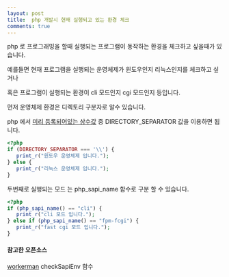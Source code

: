 ```yaml
---
layout: post
title:  php 개발시 현재 실행되고 있는 환경 체크 
comments: true
---
```


php 로 프로그래밍을 할때 실행되는 프로그램이 동작하는 환경을 체크하고 싶을때가 있습니다.

예를들면 현재 프로그램을 실행되는 운영체제가 윈도우인지 리눅스인지를 체크하고 싶거나

혹은 프로그램이 실행되는 환경이 cli 모드인지 cgi 모드인지 등입니다.

먼저 운영체제 환경은 디렉토리 구분자로 알수 있습니다. 

php 에서 [미리 등록되어있는 상수값](https://www.php.net/manual/en/dir.constants.php) 중 DIRECTORY_SEPARATOR 값을 이용하면 됩니다.

 ```php
<?php
if (DIRECTORY_SEPARATOR === '\\') {
    print_r("윈도우 운영체제 입니다.");
} else {
    print_r("리눅스 운영체제 입니다.");
}
```

두번째로 실행되는 모드 는 php_sapi_name 함수로 구분 할 수 있습니다.

 ```php
<?php
if (php_sapi_name() == "cli") {
    print_r("cli 모드 입니다.");
} else if (php_sapi_name() == "fpm-fcgi") {
    print_r("fast cgi 모드 입니다.");
}
```

#### 참고한 오픈소스

[workerman](https://github.com/walkor/Workerman/blob/master/Worker.php) checkSapiEnv 함수
